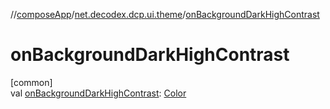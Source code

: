 //[composeApp](../../index.md)/[net.decodex.dcp.ui.theme](index.md)/[onBackgroundDarkHighContrast](on-background-dark-high-contrast.md)

# onBackgroundDarkHighContrast

[common]\
val [onBackgroundDarkHighContrast](on-background-dark-high-contrast.md): [Color](https://developer.android.com/reference/kotlin/androidx/compose/ui/graphics/Color.html)
